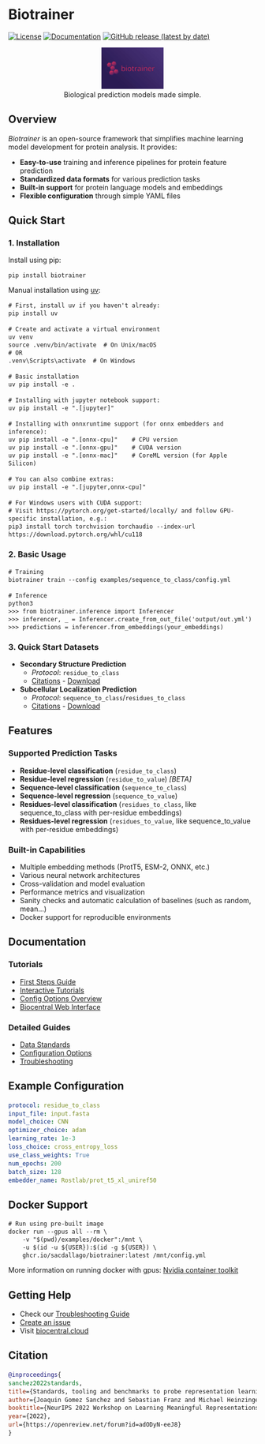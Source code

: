 # Biotrainer

[![License](https://img.shields.io/github/license/sacdallago/biotrainer)](https://github.com/sacdallago/biotrainer/blob/main/LICENSE)
[![Documentation](https://img.shields.io/badge/docs-biocentral-blue)](https://biocentral.cloud/docs/biotrainer/config_file_options)
[![GitHub release (latest by date)](https://img.shields.io/github/v/release/sacdallago/biotrainer)](https://github.com/sacdallago/biotrainer/releases)

<p align="center">
  <img width="25%" height="20%" alt="biotrainer logo" src="biotrainer_logo.svg" />
<br />
Biological prediction models made simple. 
</p>

## Overview
*Biotrainer* is an open-source framework that simplifies machine learning model development for protein analysis. 
It provides:
- **Easy-to-use** training and inference pipelines for protein feature prediction
- **Standardized data formats** for various prediction tasks
- **Built-in support** for protein language models and embeddings
- **Flexible configuration** through simple YAML files

## Quick Start

### 1. Installation

Install using pip:
```shell
pip install biotrainer
```

Manual installation using [uv](https://github.com/astral-sh/uv):
```shell
# First, install uv if you haven't already:
pip install uv

# Create and activate a virtual environment
uv venv
source .venv/bin/activate  # On Unix/macOS
# OR
.venv\Scripts\activate  # On Windows

# Basic installation
uv pip install -e .

# Installing with jupyter notebook support:
uv pip install -e ".[jupyter]"

# Installing with onnxruntime support (for onnx embedders and inference):
uv pip install -e ".[onnx-cpu]"    # CPU version
uv pip install -e ".[onnx-gpu]"    # CUDA version
uv pip install -e ".[onnx-mac]"    # CoreML version (for Apple Silicon)

# You can also combine extras:
uv pip install -e ".[jupyter,onnx-cpu]"

# For Windows users with CUDA support:
# Visit https://pytorch.org/get-started/locally/ and follow GPU-specific installation, e.g.:
pip3 install torch torchvision torchaudio --index-url https://download.pytorch.org/whl/cu118
```

### 2. Basic Usage
```shell
# Training
biotrainer train --config examples/sequence_to_class/config.yml

# Inference
python3
>>> from biotrainer.inference import Inferencer
>>> inferencer, _ = Inferencer.create_from_out_file('output/out.yml')
>>> predictions = inferencer.from_embeddings(your_embeddings)
```

### 3. Quick Start Datasets
- **Secondary Structure Prediction** 
  - *Protocol*: `residue_to_class`
  - [Citations](https://github.com/J-SNACKKB/FLIP/tree/main/splits/secondary_structure) - [Download](https://nextcloud.cit.tum.de/index.php/s/sak5HAZ7NbtYMwT/download)
- **Subcellular Localization Prediction**
  - *Protocol*: `sequence_to_class`/`residues_to_class`
  - [Citations](https://github.com/J-SNACKKB/FLIP/tree/main/splits/scl) - [Download](https://nextcloud.cit.tum.de/index.php/s/JzFPcQojktQHPT9/download)


## Features

### Supported Prediction Tasks
- **Residue-level classification** (`residue_to_class`)
- **Residue-level regression** (`residue_to_value`) *[BETA]*
- **Sequence-level classification** (`sequence_to_class`)
- **Sequence-level regression** (`sequence_to_value`)
- **Residues-level classification** (`residues_to_class`, like sequence_to_class with per-residue embeddings)
- **Residues-level regression** (`residues_to_value`, like sequence_to_value with per-residue embeddings)

### Built-in Capabilities
- Multiple embedding methods (ProtT5, ESM-2, ONNX, etc.)
- Various neural network architectures
- Cross-validation and model evaluation
- Performance metrics and visualization
- Sanity checks and automatic calculation of baselines (such as random, mean...)
- Docker support for reproducible environments

## Documentation

### Tutorials
- [First Steps Guide](docs/first_steps.md)
- [Interactive Tutorials](examples/tutorials)
- [Config Options Overview](docs/config_file_options_overview.md)
- [Biocentral Web Interface](https://biocentral.cloud/app)

### Detailed Guides
- [Data Standards](docs/data_standardization.md)
- [Configuration Options](docs/config_file_options.md)
- [Troubleshooting](docs/troubleshooting.md)

## Example Configuration
```yaml
protocol: residue_to_class
input_file: input.fasta
model_choice: CNN
optimizer_choice: adam
learning_rate: 1e-3
loss_choice: cross_entropy_loss
use_class_weights: True
num_epochs: 200
batch_size: 128
embedder_name: Rostlab/prot_t5_xl_uniref50
```

## Docker Support
```shell
# Run using pre-built image
docker run --gpus all --rm \
    -v "$(pwd)/examples/docker":/mnt \
    -u $(id -u ${USER}):$(id -g ${USER}) \
    ghcr.io/sacdallago/biotrainer:latest /mnt/config.yml
```

More information on running docker with gpus: 
[Nvidia container toolkit](https://docs.nvidia.com/datacenter/cloud-native/container-toolkit/latest/install-guide.html)

## Getting Help
- Check our [Troubleshooting Guide](docs/troubleshooting.md)
- [Create an issue](https://github.com/sacdallago/biotrainer/issues/new)
- Visit [biocentral.cloud](https://biocentral.cloud/docs/biotrainer/config_file_options)

## Citation
```bibtex
@inproceedings{
sanchez2022standards,
title={Standards, tooling and benchmarks to probe representation learning on proteins},
author={Joaquin Gomez Sanchez and Sebastian Franz and Michael Heinzinger and Burkhard Rost and Christian Dallago},
booktitle={NeurIPS 2022 Workshop on Learning Meaningful Representations of Life},
year={2022},
url={https://openreview.net/forum?id=adODyN-eeJ8}
}
```